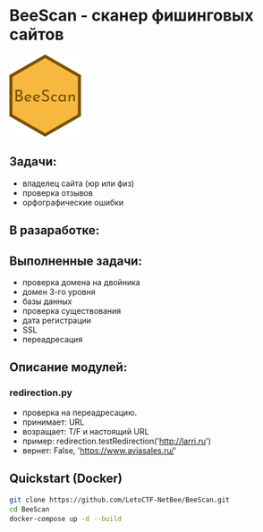 # BeeScan - cканер фишинговых сайтов
![BeeScan logo](images/beescan.png)

## Задачи:
- владелец сайта (юр или физ)
- проверка отзывов
- орфографические ошибки

## В разаработке:


## Выполненные задачи:
- проверка домена на двойника
- домен 3-го уровня
- базы данных
- проверка существования
- дата регистрации
- SSL
- переадресация

## Описание модулей:
### redirection.py
- проверка на переадресацию. 
- принимает: URL 
- возращает: T/F и настоящий URL
- пример: redirection.testRedirection('http://larri.ru')
- вернет: False, 'https://www.aviasales.ru/' 

## Quickstart (Docker)
```bash
git clone https://github.com/LetoCTF-NetBee/BeeScan.git
cd BeeScan
docker-compose up -d --build
```